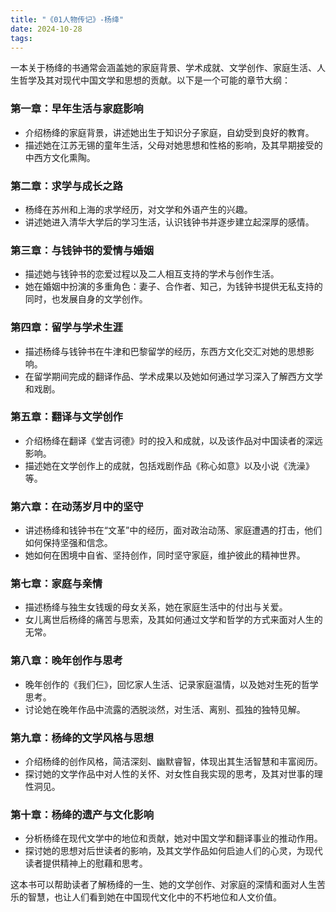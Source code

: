 ```yaml
---
title: "《01人物传记》-杨绛"
date: 2024-10-28
tags: 
---
```

一本关于杨绛的书通常会涵盖她的家庭背景、学术成就、文学创作、家庭生活、人生哲学及其对现代中国文学和思想的贡献。以下是一个可能的章节大纲：

### 第一章：早年生活与家庭影响
- 介绍杨绛的家庭背景，讲述她出生于知识分子家庭，自幼受到良好的教育。
- 描述她在江苏无锡的童年生活，父母对她思想和性格的影响，及其早期接受的中西方文化熏陶。

### 第二章：求学与成长之路
- 杨绛在苏州和上海的求学经历，对文学和外语产生的兴趣。
- 讲述她进入清华大学后的学习生活，认识钱钟书并逐步建立起深厚的感情。

### 第三章：与钱钟书的爱情与婚姻
- 描述她与钱钟书的恋爱过程以及二人相互支持的学术与创作生活。
- 她在婚姻中扮演的多重角色：妻子、合作者、知己，为钱钟书提供无私支持的同时，也发展自身的文学创作。

### 第四章：留学与学术生涯
- 描述杨绛与钱钟书在牛津和巴黎留学的经历，东西方文化交汇对她的思想影响。
- 在留学期间完成的翻译作品、学术成果以及她如何通过学习深入了解西方文学和戏剧。

### 第五章：翻译与文学创作
- 介绍杨绛在翻译《堂吉诃德》时的投入和成就，以及该作品对中国读者的深远影响。
- 描述她在文学创作上的成就，包括戏剧作品《称心如意》以及小说《洗澡》等。

### 第六章：在动荡岁月中的坚守
- 讲述杨绛和钱钟书在“文革”中的经历，面对政治动荡、家庭遭遇的打击，他们如何保持坚强和信念。
- 她如何在困境中自省、坚持创作，同时坚守家庭，维护彼此的精神世界。

### 第七章：家庭与亲情
- 描述杨绛与独生女钱瑗的母女关系，她在家庭生活中的付出与关爱。
- 女儿离世后杨绛的痛苦与思索，及其如何通过文学和哲学的方式来面对人生的无常。

### 第八章：晚年创作与思考
- 晚年创作的《我们仨》，回忆家人生活、记录家庭温情，以及她对生死的哲学思考。
- 讨论她在晚年作品中流露的洒脱淡然，对生活、离别、孤独的独特见解。

### 第九章：杨绛的文学风格与思想
- 介绍杨绛的创作风格，简洁深刻、幽默睿智，体现出其生活智慧和丰富阅历。
- 探讨她的文学作品中对人性的关怀、对女性自我实现的思考，及其对世事的理性洞见。

### 第十章：杨绛的遗产与文化影响
- 分析杨绛在现代文学中的地位和贡献，她对中国文学和翻译事业的推动作用。
- 探讨她的思想对后世读者的影响，及其文学作品如何启迪人们的心灵，为现代读者提供精神上的慰藉和思考。

这本书可以帮助读者了解杨绛的一生、她的文学创作、对家庭的深情和面对人生苦乐的智慧，也让人们看到她在中国现代文化中的不朽地位和人文价值。
